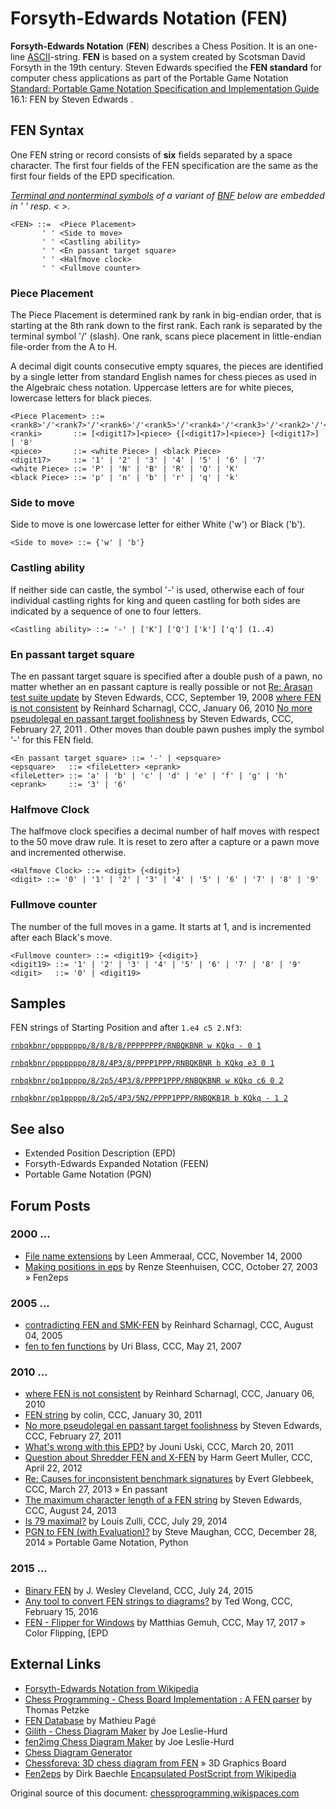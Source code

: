 # Forsyth-Edwards Notation (FEN)

**Forsyth-Edwards Notation** (**FEN**) describes a Chess Position. It is an one-line [ASCII](http://en.wikipedia.org/wiki/ASCII)-string. **FEN** is based on a system created by Scotsman David Forsyth in the 19th century. Steven Edwards specified the **FEN standard** for computer chess applications as part of the Portable Game Notation <ref>[Standard: Portable Game Notation Specification and Implementation Guide](http://www.thechessdrum.net/PGN_Reference.txt) 16.1: FEN by Steven Edwards</ref> .

## FEN Syntax
One FEN string or record consists of **six** fields separated by a space character. The first four fields of the FEN specification are the same as the first four fields of the EPD specification.

_[Terminal and nonterminal symbols](http://en.wikipedia.org/wiki/Terminal_and_nonterminal_symbols) of a variant of [BNF](http://en.wikipedia.org/wiki/Backus%E2%80%93Naur_form) below are embedded in ' ' resp. < >._
```
<FEN> ::=  <Piece Placement>
       ' ' <Side to move>
       ' ' <Castling ability>
       ' ' <En passant target square>
       ' ' <Halfmove clock>
       ' ' <Fullmove counter>
```

### Piece Placement
The Piece Placement is determined rank by rank in big-endian order, that is starting at the 8th rank down to the first rank. Each rank is separated by the terminal symbol '/' (slash). One rank, scans piece placement in little-endian file-order from the A to H.

A decimal digit counts consecutive empty squares, the pieces are identified by a single letter from standard English names for chess pieces as used in the Algebraic chess notation. Uppercase letters are for white pieces, lowercase letters for black pieces.
```
<Piece Placement> ::= <rank8>'/'<rank7>'/'<rank6>'/'<rank5>'/'<rank4>'/'<rank3>'/'<rank2>'/'<rank1>
<ranki>       ::= [<digit17>]<piece> {[<digit17>]<piece>} [<digit17>] | '8'
<piece>       ::= <white Piece> | <black Piece>
<digit17>     ::= '1' | '2' | '3' | '4' | '5' | '6' | '7'
<white Piece> ::= 'P' | 'N' | 'B' | 'R' | 'Q' | 'K'
<black Piece> ::= 'p' | 'n' | 'b' | 'r' | 'q' | 'k'
```

### Side to move
Side to move is one lowercase letter for either White ('w') or Black ('b').
```
<Side to move> ::= {'w' | 'b'}
```
### Castling ability
If neither side can castle, the symbol '-' is used, otherwise each of four individual castling rights for king and queen castling for both sides are indicated by a sequence of one to four letters.
```
<Castling ability> ::= '-' | ['K'] ['Q'] ['k'] ['q'] (1..4)
```

### En passant target square
The en passant target square is specified after a double push of a pawn, no matter whether an en passant capture is really possible or not <ref>[Re: Arasan test suite update](http://www.talkchess.com/forum/viewtopic.php?topic_view=threads&p=219015&t=23806) by Steven Edwards, CCC, September 19, 2008</ref> <ref>[where FEN is not consistent](http://www.talkchess.com/forum/viewtopic.php?t=31521) by Reinhard Scharnagl, CCC, January 06, 2010</ref> <ref>[No more pseudolegal en passant target foolishness](http://www.talkchess.com/forum/viewtopic.php?topic_view=threads&p=396838&t=37879) by Steven Edwards, CCC, February 27, 2011</ref> . Other moves than double pawn pushes imply the symbol '-' for this FEN field.
```
<En passant target square> ::= '-' | <epsquare>
<epsquare>   ::= <fileLetter> <eprank>
<fileLetter> ::= 'a' | 'b' | 'c' | 'd' | 'e' | 'f' | 'g' | 'h'
<eprank>     ::= '3' | '6'
```
### Halfmove Clock
The halfmove clock specifies a decimal number of half moves with respect to the 50 move draw rule. It is reset to zero after a capture or a pawn move and incremented otherwise.
```
<Halfmove Clock> ::= <digit> {<digit>}
<digit> ::= '0' | '1' | '2' | '3' | '4' | '5' | '6' | '7' | '8' | '9'
```
### Fullmove counter
The number of the full moves in a game. It starts at 1, and is incremented after each Black's move.
```
<Fullmove counter> ::= <digit19> {<digit>}
<digit19> ::= '1' | '2' | '3' | '4' | '5' | '6' | '7' | '8' | '9'
<digit>   ::= '0' | <digit19>
```

## Samples
FEN strings of Starting Position and after `1.e4 c5 2.Nf3`:

[`rnbqkbnr/pppppppp/8/8/8/8/PPPPPPPP/RNBQKBNR w KQkq - 0 1`](http://webchess.freehostia.com/diag/chessdiag.php?fen=rnbqkbnr/pppppppp/8/8/8/8/PPPPPPPP/RNBQKBNR%20w%20KQkq%20-%200%201&size=small&coord=yes&cap=no&stm=yes&fb=no&theme=smart&color1=BFBCB6&color2=615F5E&color3=000000)

[`rnbqkbnr/pppppppp/8/8/4P3/8/PPPP1PPP/RNBQKBNR b KQkq e3 0 1`](http://webchess.freehostia.com/diag/chessdiag.php?fen=rnbqkbnr/pppppppp/8/8/4P3/8/PPPP1PPP/RNBQKBNR%20b%20KQkq%20e3%200%201&size=small&coord=yes&cap=no&stm=yes&fb=no&theme=smart&color1=BFBCB6&color2=615F5E&color3=000000)

[`rnbqkbnr/pp1ppppp/8/2p5/4P3/8/PPPP1PPP/RNBQKBNR w KQkq c6 0 2`](http://webchess.freehostia.com/diag/chessdiag.php?fen=rnbqkbnr/pp1ppppp/8/2p5/4P3/8/PPPP1PPP/RNBQKBNR%20w%20KQkq%20c6%200%202&size=small&coord=yes&cap=no&stm=yes&fb=no&theme=smart&color1=BFBCB6&color2=615F5E&color3=000000)

[`rnbqkbnr/pp1ppppp/8/2p5/4P3/5N2/PPPP1PPP/RNBQKB1R b KQkq - 1 2`](http://webchess.freehostia.com/diag/chessdiag.php?fen=rnbqkbnr/pp1ppppp/8/2p5/4P3/5N2/PPPP1PPP/RNBQKB1R%20b%20KQkq%20-%201%202&size=small&coord=yes&cap=no&stm=yes&fb=no&theme=smart&color1=BFBCB6&color2=615F5E&color3=000000)

## See also
* Extended Position Description (EPD)
* Forsyth-Edwards Expanded Notation (FEEN)
* Portable Game Notation (PGN)

## Forum Posts
### 2000 ...
* [File name extensions](http://www.stmintz.com/ccc/index.php?id=138460) by Leen Ammeraal, CCC, November 14, 2000 
* [Making positions in eps](http://www.stmintz.com/ccc/index.php?id=323898) by Renze Steenhuisen, CCC, October 27, 2003 » Fen2eps 
### 2005 ...
* [contradicting FEN and SMK-FEN](http://www.stmintz.com/ccc/index.php?id=439995) by Reinhard Scharnagl, CCC, August 04, 2005
* [fen to fen functions](http://www.talkchess.com/forum/viewtopic.php?t=13923) by Uri Blass, CCC, May 21, 2007
### 2010 ...
* [where FEN is not consistent](http://www.talkchess.com/forum/viewtopic.php?t=31521) by Reinhard Scharnagl, CCC, January 06, 2010
* [FEN string](http://www.talkchess.com/forum/viewtopic.php?t=37879) by colin, CCC, January 30, 2011
* [No more pseudolegal en passant target foolishness](http://www.talkchess.com/forum/viewtopic.php?topic_view=threads&p=396838&t=37879) by Steven Edwards, CCC, February 27, 2011
* [What's wrong with this EPD?](http://www.talkchess.com/forum/viewtopic.php?t=38488) by Jouni Uski, CCC, March 20, 2011
* [Question about Shredder FEN and X-FEN](http://www.talkchess.com/forum/viewtopic.php?t=43417) by Harm Geert Muller, CCC, April 22, 2012
* [Re: Causes for inconsistent benchmark signatures](http://www.talkchess.com/forum/viewtopic.php?t=47622&start=6) by Evert Glebbeek, CCC, March 27, 2013 » En passant
* [The maximum character length of a FEN string](http://www.talkchess.com/forum/viewtopic.php?t=49083) by Steven Edwards, CCC, August 24, 2013
* [Is 79 maximal?](http://www.talkchess.com/forum/viewtopic.php?t=53120) by Louis Zulli, CCC, July 29, 2014
* [PGN to FEN (with Evaluation)?](http://www.talkchess.com/forum/viewtopic.php?t=54779) by Steve Maughan, CCC, December 28, 2014 » Portable Game Notation, Python
### 2015 ...
* [Binary FEN](http://www.talkchess.com/forum/viewtopic.php?t=57065) by J. Wesley Cleveland, CCC, July 24, 2015
* [Any tool to convert FEN strings to diagrams?](http://www.talkchess.com/forum/viewtopic.php?t=59255) by Ted Wong, CCC, February 15, 2016
* [FEN - Flipper for Windows](http://www.talkchess.com/forum/viewtopic.php?t=64003) by Matthias Gemuh, CCC, May 17, 2017 » Color Flipping, [EPD

## External Links
* [Forsyth-Edwards Notation from Wikipedia](http://en.wikipedia.org/wiki/Forsyth-Edwards_Notation)
* [Chess Programming - Chess Board Implementation : A FEN parser](http://www.fam-petzke.de/cp_fen_en.shtml) by Thomas Petzke
* [FEN Database](http://mathieupage.com/?p=65) by Mathieu Pagé
* [Gilith - Chess Diagram Maker](http://www.gilith.com/chess/diagrams/) by Joe Leslie-Hurd
* [fen2img Chess Diagram Maker](http://www.gilith.com/software/fen2img/) by Joe Leslie-Hurd
* [Chess Diagram Generator](http://webchess.freehostia.com/diag/index.php)
* [Chessforeva: 3D chess diagram from FEN](http://chessforeva.blogspot.de/2009/10/3d-chess-diagram-from-fen.html) » 3D Graphics Board
* [Fen2eps](http://fen2eps.sourceforge.net/) by Dirk Baechle <ref>[Encapsulated PostScript from Wikipedia](https://en.wikipedia.org/wiki/Encapsulated_PostScript)</ref>

Original source of this document: [chessprogramming.wikispaces.com](https://chessprogramming.wikispaces.com/Forsyth-Edwards+Notation)
